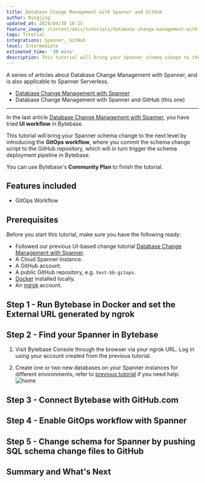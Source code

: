```yaml
---
title: Database Change Management with Spanner and GitHub
author: Ningjing
updated_at: 2024/04/30 16:15
feature_image: /content/docs/tutorials/database-change-management-with-spanner-and-github/feature-image.webp
tags: Tutorial
integrations: Spanner, GitHub
level: Intermediate
estimated_time: '30 mins'
description: This tutorial will bring your Spanner schema change to the next level by introducing the GitOps workflow, where you commit schema change script to the GitHub repository, which will in turn trigger the schema deployment pipeline in Bytebase.
---
```


A series of articles about Database Change Management with Spanner, and is also applicable to Spanner Serverless.

- [Database Change Management with Spanner](/docs/tutorials/database-change-management-with-spanner)
- Database Change Management with Spanner and GitHub (this one)

---

In the last article [Database Change Management with Spanner](/docs/tutorials/database-change-management-with-spanner), you have tried **UI workflow** in Bytebase.

This tutorial will bring your Spanner schema change to the next level by introducing the **GitOps workflow**, where you commit the schema change script to the GitHub repository, which will in turn trigger the schema deployment pipeline in Bytebase.

You can use Bytebase's **Community Plan** to finish the tutorial.

## Features included

- GitOps Workflow

## Prerequisites

Before you start this tutorial, make sure you have the following ready:

- Followed our previous UI-based change tutorial [Database Change Management with Spanner](/docs/tutorials/database-change-management-with-spanner).
- A Cloud Spanner instance.
- A GitHub account.
- A public GitHub repository, e.g. `test-bb-gitops`.
- [Docker](https://www.docker.com/) installed locally.
- An [ngrok](http://ngrok.com/) account.

## Step 1 - Run Bytebase in Docker and set the External URL generated by ngrok

<IncludeBlock url="/docs/get-started/install/vcs-with-ngrok"></IncludeBlock>

## Step 2 - Find your Spanner in Bytebase

1. Visit Bytebase Console through the browser via your ngrok URL. Log in using your account created from the previous tutorial.

1. Create one or two new databases on your Spanner instances for different environments, refer to [previous tutorial](/docs/tutorials/database-change-management-with-spanner) if you need help.
   ![home](/content/docs/tutorials/database-change-management-with-spanner-and-github/bb-project-dbs-spanner.webp)

## Step 3 - Connect Bytebase with GitHub.com

<IncludeBlock url="/docs/share/tutorials/vcs-with-github"></IncludeBlock>

## Step 4 - Enable GitOps workflow with Spanner

<IncludeBlock url="/docs/share/tutorials/vcs-in-project-github"></IncludeBlock>

## Step 5 - Change schema for Spanner by pushing SQL schema change files to GitHub

<IncludeBlock url="/docs/share/tutorials/vcs-change-github" db="spanner"></IncludeBlock>

## Summary and What's Next

<IncludeBlock url="/docs/share/tutorials/vcs-summary-github"></IncludeBlock>
